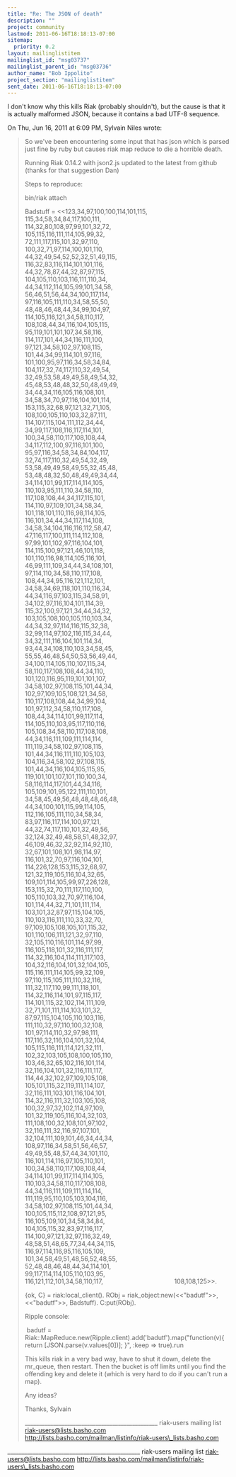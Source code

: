 ```yaml
---
title: "Re: The JSON of death"
description: ""
project: community
lastmod: 2011-06-16T18:18:13-07:00
sitemap:
  priority: 0.2
layout: mailinglistitem
mailinglist_id: "msg03737"
mailinglist_parent_id: "msg03736"
author_name: "Bob Ippolito"
project_section: "mailinglistitem"
sent_date: 2011-06-16T18:18:13-07:00
---
```



I don't know why this kills Riak (probably shouldn't), but the cause
is that it is actually malformed JSON, because it contains a bad UTF-8
sequence.

On Thu, Jun 16, 2011 at 6:09 PM, Sylvain Niles  wrote:
> So we've been encountering some input that has json which is parsed
> just fine by ruby but causes riak map reduce to die a horrible death.
>
> Running Riak 0.14.2 with json2.js updated to the latest from github
> (thanks for that suggestion Dan)
>
> Steps to reproduce:
>
> bin/riak attach
>
> Badstuff = <<123,34,97,100,100,114,101,115,
>                                         115,34,58,34,84,117,100,111,
>                                         114,32,80,108,97,99,101,32,72,
>                                         105,115,116,111,114,105,99,32,
>                                         72,111,117,115,101,32,97,110,
>                                         100,32,71,97,114,100,101,110,
>                                         44,32,49,54,52,52,32,51,49,115,
>                                         116,32,83,116,114,101,101,116,
>                                         44,32,78,87,44,32,87,97,115,
>                                         104,105,110,103,116,111,110,34,
>                                         44,34,112,114,105,99,101,34,58,
>                                         56,46,51,56,44,34,100,117,114,
>                                         97,116,105,111,110,34,58,55,50,
>                                         48,48,46,48,44,34,99,104,97,
>                                         114,105,116,121,34,58,110,117,
>                                         108,108,44,34,116,104,105,115,
>                                         95,119,101,101,107,34,58,116,
>                                         114,117,101,44,34,116,111,100,
>                                         97,121,34,58,102,97,108,115,
>                                         101,44,34,99,114,101,97,116,
>                                         101,100,95,97,116,34,58,34,84,
>                                         104,117,32,74,117,110,32,49,54,
>                                         32,49,53,58,49,49,58,49,54,32,
>                                         45,48,53,48,48,32,50,48,49,49,
>                                         34,44,34,116,105,116,108,101,
>                                         34,58,34,70,97,116,104,101,114,
>                                         153,115,32,68,97,121,32,71,105,
>                                         108,100,105,110,103,32,87,111,
>                                         114,107,115,104,111,112,34,44,
>                                         34,99,117,108,116,117,114,101,
>                                         100,34,58,110,117,108,108,44,
>                                         34,117,112,100,97,116,101,100,
>                                         95,97,116,34,58,34,84,104,117,
>                                         32,74,117,110,32,49,54,32,49,
>                                         53,58,49,49,58,49,55,32,45,48,
>                                         53,48,48,32,50,48,49,49,34,44,
>                                         34,114,101,99,117,114,114,105,
>                                         110,103,95,111,110,34,58,110,
>                                         117,108,108,44,34,117,115,101,
>                                         114,110,97,109,101,34,58,34,
>                                         101,118,101,110,116,98,114,105,
>                                         116,101,34,44,34,117,114,108,
>                                         34,58,34,104,116,116,112,58,47,
>                                         47,116,117,100,111,114,112,108,
>                                         97,99,101,102,97,116,104,101,
>                                         114,115,100,97,121,46,101,118,
>                                         101,110,116,98,114,105,116,101,
>                                         46,99,111,109,34,44,34,108,101,
>                                         97,114,110,34,58,110,117,108,
>                                         108,44,34,95,116,121,112,101,
>                                         34,58,34,69,118,101,110,116,34,
>                                         44,34,116,97,103,115,34,58,91,
>                                         34,102,97,116,104,101,114,39,
>                                         115,32,100,97,121,34,44,34,32,
>                                         103,105,108,100,105,110,103,34,
>                                         44,34,32,97,114,116,115,32,38,
>                                         32,99,114,97,102,116,115,34,44,
>                                         34,32,111,116,104,101,114,34,
>                                         93,44,34,108,110,103,34,58,45,
>                                         55,55,46,48,54,50,53,56,49,44,
>                                         34,100,114,105,110,107,115,34,
>                                         58,110,117,108,108,44,34,110,
>                                         101,120,116,95,119,101,101,107,
>                                         34,58,102,97,108,115,101,44,34,
>                                         102,97,109,105,108,121,34,58,
>                                         110,117,108,108,44,34,99,104,
>                                         101,97,112,34,58,110,117,108,
>                                         108,44,34,114,101,99,117,114,
>                                         114,105,110,103,95,117,110,116,
>                                         105,108,34,58,110,117,108,108,
>                                         44,34,116,111,109,111,114,114,
>                                         111,119,34,58,102,97,108,115,
>                                         101,44,34,116,111,110,105,103,
>                                         104,116,34,58,102,97,108,115,
>                                         101,44,34,116,104,105,115,95,
>                                         119,101,101,107,101,110,100,34,
>                                         58,116,114,117,101,44,34,116,
>                                         105,109,101,95,122,111,110,101,
>                                         34,58,45,49,56,48,48,48,46,48,
>                                         44,34,100,101,115,99,114,105,
>                                         112,116,105,111,110,34,58,34,
>                                         83,97,116,117,114,100,97,121,
>                                         44,32,74,117,110,101,32,49,56,
>                                         32,124,32,49,48,58,51,48,32,97,
>                                         46,109,46,32,32,92,114,92,110,
>                                         32,67,101,108,101,98,114,97,
>                                         116,101,32,70,97,116,104,101,
>                                         114,226,128,153,115,32,68,97,
>                                         121,32,119,105,116,104,32,65,
>                                         109,101,114,105,99,97,226,128,
>                                         153,115,32,70,111,117,110,100,
>                                         105,110,103,32,70,97,116,104,
>                                         101,114,44,32,71,101,111,114,
>                                         103,101,32,87,97,115,104,105,
>                                         110,103,116,111,110,33,32,70,
>                                         97,109,105,108,105,101,115,32,
>                                         101,110,106,111,121,32,97,110,
>                                         32,105,110,116,101,114,97,99,
>                                         116,105,118,101,32,116,111,117,
>                                         114,32,116,104,114,111,117,103,
>                                         104,32,116,104,101,32,104,105,
>                                         115,116,111,114,105,99,32,109,
>                                         97,110,115,105,111,110,32,116,
>                                         111,32,117,110,99,111,118,101,
>                                         114,32,116,114,101,97,115,117,
>                                         114,101,115,32,102,114,111,109,
>                                         32,71,101,111,114,103,101,32,
>                                         87,97,115,104,105,110,103,116,
>                                         111,110,32,97,110,100,32,108,
>                                         101,97,114,110,32,97,98,111,
>                                         117,116,32,116,104,101,32,104,
>                                         105,115,116,111,114,121,32,111,
>                                         102,32,103,105,108,100,105,110,
>                                         103,46,32,65,102,116,101,114,
>                                         32,116,104,101,32,116,111,117,
>                                         114,44,32,102,97,109,105,108,
>                                         105,101,115,32,119,111,114,107,
>                                         32,116,111,103,101,116,104,101,
>                                         114,32,116,111,32,103,105,108,
>                                         100,32,97,32,102,114,97,109,
>                                         101,32,119,105,116,104,32,103,
>                                         111,108,100,32,108,101,97,102,
>                                         32,116,111,32,116,97,107,101,
>                                         32,104,111,109,101,46,34,44,34,
>                                         108,97,116,34,58,51,56,46,57,
>                                         49,49,55,48,57,44,34,101,110,
>                                         116,101,114,116,97,105,110,101,
>                                         100,34,58,110,117,108,108,44,
>                                         34,114,101,99,117,114,114,105,
>                                         110,103,34,58,110,117,108,108,
>                                         44,34,116,111,109,111,114,114,
>                                         111,119,95,110,105,103,104,116,
>                                         34,58,102,97,108,115,101,44,34,
>                                         100,105,115,112,108,97,121,95,
>                                         116,105,109,101,34,58,34,84,
>                                         104,105,115,32,83,97,116,117,
>                                         114,100,97,121,32,97,116,32,49,
>                                         48,58,51,48,65,77,34,44,34,115,
>                                         116,97,114,116,95,116,105,109,
>                                         101,34,58,49,51,48,56,52,48,55,
>                                         52,48,48,46,48,44,34,114,101,
>                                         99,117,114,114,105,110,103,95,
>                                         116,121,112,101,34,58,110,117,
>                                         108,108,125>>.
>
> {ok, C} = riak:local\_client().
> RObj = riak\_object:new(<<"badutf">>, <<"badutf">>, Badstuff).
> C:put(RObj).
>
>
> Ripple console:
>
>  badutf = Riak::MapReduce.new(Ripple.client).add('badutf').map("function(v){
> return [JSON.parse(v.values[0])]; }", :keep => true).run
>
> This kills riak in a very bad way, have to shut it down, delete the
> mr\_queue, then restart. Then the bucket is off limits until you find
> the offending key and delete it (which is very hard to do if you can't
> run a map).
>
>
> Any ideas?
>
> Thanks,
> Sylvain
>
> \_\_\_\_\_\_\_\_\_\_\_\_\_\_\_\_\_\_\_\_\_\_\_\_\_\_\_\_\_\_\_\_\_\_\_\_\_\_\_\_\_\_\_\_\_\_\_
> riak-users mailing list
> riak-users@lists.basho.com
> http://lists.basho.com/mailman/listinfo/riak-users\_lists.basho.com
>
\_\_\_\_\_\_\_\_\_\_\_\_\_\_\_\_\_\_\_\_\_\_\_\_\_\_\_\_\_\_\_\_\_\_\_\_\_\_\_\_\_\_\_\_\_\_\_
riak-users mailing list
riak-users@lists.basho.com
http://lists.basho.com/mailman/listinfo/riak-users\_lists.basho.com

